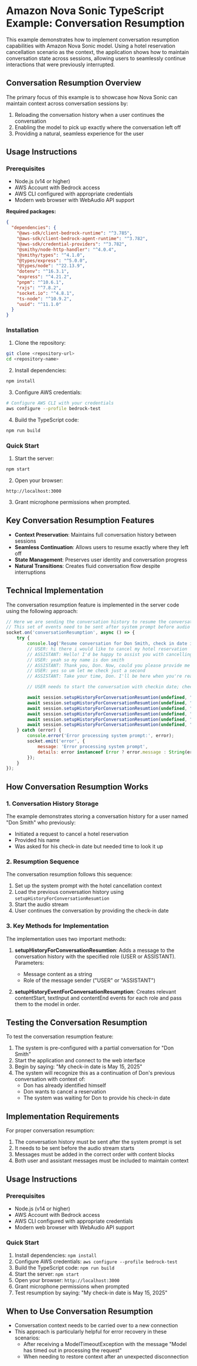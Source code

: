 # Amazon Nova Sonic TypeScript Example: Conversation Resumption

This example demonstrates how to implement conversation resumption capabilities with Amazon Nova Sonic model. Using a hotel reservation cancellation scenario as the context, the application shows how to maintain conversation state across sessions, allowing users to seamlessly continue interactions that were previously interrupted.

## Conversation Resumption Overview

The primary focus of this example is to showcase how Nova Sonic can maintain context across conversation sessions by:

1. Reloading the conversation history when a user continues the conversation
3. Enabling the model to pick up exactly where the conversation left off
4. Providing a natural, seamless experience for the user

## Usage Instructions
### Prerequisites
- Node.js (v14 or higher)
- AWS Account with Bedrock access
- AWS CLI configured with appropriate credentials
- Modern web browser with WebAudio API support

**Required packages:**

```json
{
  "dependencies": {
    "@aws-sdk/client-bedrock-runtime": "^3.785",
    "@aws-sdk/client-bedrock-agent-runtime": "^3.782",
    "@aws-sdk/credential-providers": "^3.782",
    "@smithy/node-http-handler": "^4.0.4",
    "@smithy/types": "^4.1.0",
    "@types/express": "^5.0.0",
    "@types/node": "^22.13.9",
    "dotenv": "^16.3.1",
    "express": "^4.21.2",
    "pnpm": "^10.6.1",
    "rxjs": "^7.8.2",
    "socket.io": "^4.8.1",
    "ts-node": "^10.9.2",
    "uuid": "^11.1.0"
  }
}
```

### Installation
1. Clone the repository:
```bash
git clone <repository-url>
cd <repository-name>
```

2. Install dependencies:
```bash
npm install
```

3. Configure AWS credentials:
```bash
# Configure AWS CLI with your credentials
aws configure --profile bedrock-test
```

4. Build the TypeScript code:
```bash
npm run build
```

### Quick Start
1. Start the server:
```bash
npm start
```

2. Open your browser:
```
http://localhost:3000
```

3. Grant microphone permissions when prompted.

## Key Conversation Resumption Features

- **Context Preservation**: Maintains full conversation history between sessions
- **Seamless Continuation**: Allows users to resume exactly where they left off
- **State Management**: Preserves user identity and conversation progress
- **Natural Transitions**: Creates fluid conversation flow despite interruptions

## Technical Implementation

The conversation resumption feature is implemented in the server code using the following approach:

```javascript
// Here we are sending the conversation history to resume the conversation
// This set of events need to be sent after system prompt before audio stream starts
socket.on('conversationResumption', async () => {
    try {
        console.log('Resume conversation for Don Smith, check in date is 2025-05-15');
        // USER: hi there i would like to cancel my hotel reservation
        // ASSISTANT: Hello! I'd be happy to assist you with cancelling your hotel reservation. To get started, could you please provide me with your full name and the check-in date for your reservation?
        // USER: yeah so my name is don smith
        // ASSISTANT: Thank you, Don. Now, could you please provide me with the check-in date for your reservation?
        // USER: yes so um let me check just a second
        // ASSISTANT: Take your time, Don. I'll be here when you're ready.

        // USER needs to start the conversation with checkin date; checkin date for Don is May 15, 2025

        await session.setupHistoryForConversationResumtion(undefined, "hi there i would like to cancel my hotel reservation", "USER");
        await session.setupHistoryForConversationResumtion(undefined, "Hello! I'd be happy to assist you with cancelling your hotel reservation. To get started, could you please provide me with your full name and the check-in date for your reservation?", "ASSISTANT");
        await session.setupHistoryForConversationResumtion(undefined, "yeah so my name is don smith", "USER");
        await session.setupHistoryForConversationResumtion(undefined, "Thank you, Don. Now, could you please provide me with the check-in date for your reservation?", "ASSISTANT");
        await session.setupHistoryForConversationResumtion(undefined, "yes so um let me check just a second", "USER");
        await session.setupHistoryForConversationResumtion(undefined, "Take your time, Don. I'll be here when you're ready.", "ASSISTANT");
    } catch (error) {
        console.error('Error processing system prompt:', error);
        socket.emit('error', {
            message: 'Error processing system prompt',
            details: error instanceof Error ? error.message : String(error)
        });
    }
});
```

## How Conversation Resumption Works

### 1. Conversation History Storage

The example demonstrates storing a conversation history for a user named "Don Smith" who previously:
- Initiated a request to cancel a hotel reservation
- Provided his name
- Was asked for his check-in date but needed time to look it up

### 2. Resumption Sequence

The conversation resumption follows this sequence:
1. Set up the system prompt with the hotel cancellation context
2. Load the previous conversation history using `setupHistoryForConversationResumtion`
3. Start the audio stream
4. User continues the conversation by providing the check-in date

### 3. Key Methods for Implementation

The implementation uses two important methods:

1. **setupHistoryForConversationResumtion**: Adds a message to the conversation history with the specified role (USER or ASSISTANT). Parameters:
   - Message content as a string
   - Role of the message sender ("USER" or "ASSISTANT")

2. **setupHistoryEventForConversationResumption**: Creates relevant contentStart, textInput and contentEnd events for each role and pass them to the model in order.

## Testing the Conversation Resumption

To test the conversation resumption feature:

1. The system is pre-configured with a partial conversation for "Don Smith"
2. Start the application and connect to the web interface
3. Begin by saying: "My check-in date is May 15, 2025"
4. The system will recognize this as a continuation of Don's previous conversation with context of:
   - Don has already identified himself
   - Don wants to cancel a reservation
   - The system was waiting for Don to provide his check-in date

## Implementation Requirements

For proper conversation resumption:

1. The conversation history must be sent after the system prompt is set
2. It needs to be sent before the audio stream starts
3. Messages must be added in the correct order with content blocks
4. Both user and assistant messages must be included to maintain context

## Usage Instructions

### Prerequisites
- Node.js (v14 or higher)
- AWS Account with Bedrock access
- AWS CLI configured with appropriate credentials
- Modern web browser with WebAudio API support

### Quick Start
1. Install dependencies: `npm install`
2. Configure AWS credentials: `aws configure --profile bedrock-test`
3. Build the TypeScript code: `npm run build`
4. Start the server: `npm start`
5. Open your browser: `http://localhost:3000`
6. Grant microphone permissions when prompted
7. Test resumption by saying: "My check-in date is May 15, 2025"


## When to Use Conversation Resumption

- Conversation context needs to be carried over to a new connection
- This approach is particularly helpful for error recovery in these scenarios:
  - After receiving a ModelTimeoutException with the message "Model has timed out in processing the request"
  - When needing to restore context after an unexpected disconnection




